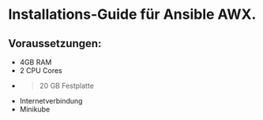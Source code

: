 # Installations-Guide für Ansible AWX.
## Voraussetzungen:
* 4GB RAM
* 2 CPU Cores
* > 20 GB Festplatte
* Internetverbindung
* Minikube